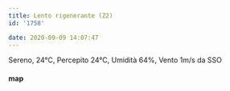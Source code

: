 ```yaml
---
title: Lento rigenerante (Z2)
id: '1758'

date: 2020-09-09 14:07:47
---
```


Sereno, 24°C, Percepito 24°C, Umidità 64%, Vento 1m/s da SSO

<!-- ![image](/images/2021/08/20200909-activity-map_hu597c6fd7251cc1ddda5375d8bef9d530_70431_700x0_resize_box_3.png) -->

#### map
